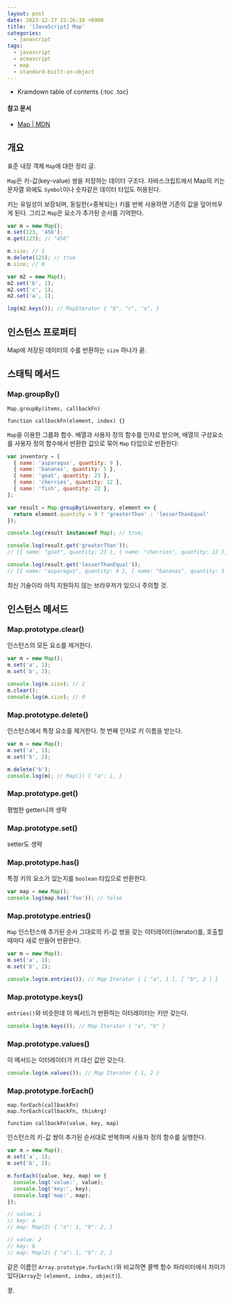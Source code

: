 ```yaml
---
layout: post
date: 2023-12-17 15:26:10 +0900
title: '[JavaScript] Map'
categories:
  - javascript
tags:
  - javascript
  - ecmascript
  - map
  - standard-built-in-object
---
```


* Kramdown table of contents
{:toc .toc}

#### 참고 문서

- [Map \| MDN](https://developer.mozilla.org/en-US/docs/Web/JavaScript/Reference/Global_Objects/Map)


## 개요

표준 내장 객체 `Map`에 대한 정리 글.

`Map`은 키-값(key-value) 쌍을 저장하는 데이터 구조다. 자바스크립트에서 Map의 키는 문자열 외에도 `Symbol`이나 숫자같은 데이터 타입도 허용된다. 

키는 유일성이 보장되며, 동일한(=중복되는) 키를 반복 사용하면 기존의 값을 덮어씌우게 된다. 그리고 `Map`은 요소가 추가된 순서를 기억한다.

```js
var m = new Map();
m.set(123, '456');
m.get(123); // "456"

m.size; // 1
m.delete(123); // true
m.size; // 0

var m2 = new Map();
m2.set('b', 1);
m2.set('c', 1);
m2.set('a', 1);

log(m2.keys()); // MapIterator { "b", "c", "a", }
```

## 인스턴스 프로퍼티

Map에 저장된 데이터의 수를 반환하는 `size` 하나가 끝.


## 스태틱 메서드

### Map.groupBy()

```
Map.groupBy(items, callbackFn)

function callbackFn(element, index) {}
```

`Map`을 이용한 그룹화 함수. 배열과 사용자 정의 함수를 인자로 받으며, 배열의 구성요소를 사용자 정의 함수에서 반환한 값으로 묶어 `Map` 타입으로 반환한다:

```js
var inventory = [
  { name: 'asparagus', quantity: 9 },
  { name: 'bananas', quantity: 5 },
  { name: 'goat', quantity: 23 },
  { name: 'cherries', quantity: 12 },
  { name: 'fish', quantity: 22 },
];

var result = Map.groupBy(inventory, element => {
  return element.quantity > 9 ? 'greaterThan' : 'lesserThanEqual'
});

console.log(result instanceof Map); // true;

console.log(result.get('greaterThan'));
// [{ name: "goat", quantity: 23 }, { name: "cherries", quantity: 12 }, { name: "fish", quantity: 22 }]

console.log(result.get('lesserThanEqual'));
// [{ name: "asparagus", quantity: 9 }, { name: "bananas", quantity: 5 }]
```

최신 기술이라 아직 지원하지 않는 브라우저가 있으니 주의할 것.


## 인스턴스 메서드

### Map.prototype.clear()

인스턴스의 모든 요소를 제거한다.

```js
var m = new Map();
m.set('a', 1);
m.set('b', 2);

console.log(m.size); // 2
m.clear();
console.log(m.size); // 0
```

### Map.prototype.delete()

인스턴스에서 특정 요소를 제거한다. 첫 번째 인자로 키 이름을 받는다.

```js
var m = new Map();
m.set('a', 1);
m.set('b', 2);

m.delete('b');
console.log(m); // Map(1) { "a": 1, }
```

### Map.prototype.get()

평범한 getter니까 생략

### Map.prototype.set()

setter도 생략

### Map.prototype.has()

특정 키의 요소가 있는지를 `boolean` 타입으로 반환한다.

```js
var map = new Map();
console.log(map.has('foo')); // false
```

### Map.prototype.entries()

`Map` 인스턴스에 추가된 순서 그대로의 키-값 쌍을 갖는 이터레이터(iterator)를, 호출할 때마다 새로 만들어 반환한다.

```js
var m = new Map();
m.set('a', 1);
m.set('b', 2);

console.log(m.entries()); // Map Iterator { [ "a", 1 ], [ "b", 2 ] }
```

### Map.prototype.keys()

`entries()`와 비슷한데 이 메서드가 반환하는 이터레이터는 키만 갖는다.

```js
console.log(m.keys()); // Map Iterator { "a", "b" }
```

### Map.prototype.values()

이 메서드는 이터레이터가 키 대신 값만 갖는다.

```js
console.log(m.values()); // Map Iterator { 1, 2 }
```

### Map.prototype.forEach()

```
map.forEach(callbackFn)
map.forEach(callbackFn, thisArg)

function callbackFn(value, key, map)
```

인스턴스의 키-값 쌍이 추가된 순서대로 반복하며 사용자 정의 함수를 실행한다. 

```js
var m = new Map();
m.set('a', 1);
m.set('b', 2);

m.forEach((value, key, map) => {
  console.log('value:', value);
  console.log('key:', key);
  console.log('map:', map);
});

// value: 1
// key: a
// map: Map(2) { "a": 1, "b": 2, }

// value: 2
// key: b
// map: Map(2) { "a": 1, "b": 2, }
```

같은 이름인 `Array.prototype.forEach()`와 비교하면 콜백 함수 파라미터에서 차이가 있다(`Array`는 `(element, index, object)`).


끟.
